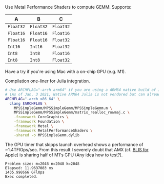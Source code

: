 Use Metal Performance Shaders to compute GEMM. Supports:

| A         | B         | C         |
|-----------|-----------|-----------|
| `Float32` | `Float32` | `Float32` |
| `Float16` | `Float16` | `Float16` |
| `Float16` | `Float16` | `Float32` |
| `Int16`   | `Int16`   | `Float32` |
| `Int8`    | `Int8`    | `Float16` |
| `Int8`    | `Int8`    | `Float32` |

Have a try if you're using Mac with a on-chip GPU (e.g. M1).

Compilation one-liner for Julia integration.
```bash
# Use ARCHFLAG="-arch arm64" if you are using a ARM64 native build of Julia.
# (As of Jan. 3 2021, Native ARM64 Julia is not vendored but can already be built from master.)
ARCHFLAG="-arch x86_64" \
  clang $ARCHFLAG \
    MPSSimpleGemm/MPSSimpleGemm/MPSSimpleGemm.m \
    MPSSimpleGemm/MPSSimpleGemm/matrix_realloc_rowmaj.c \
    -framework CoreGraphics \
    -framework Foundation \
    -framework Metal \
    -framework MetalPerformanceShaders \
    -shared -o MPSSimpleGemm.dylib
```

The GPU timer that skipps launch overhead shows a performance of ~1.4TFlOps/sec.
From this result I severely doubt that AMX (cf. [BLIS for Apple](https://github.com/xrq-phys/blis_apple))
 is sharing half of M1's GPU (Any idea how to test?).
```
Problem size: m=2048 n=2048 k=2048
Elapsed: 11.9637083 ms
1435.998666 GFlOps
Exec completed.
```


